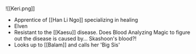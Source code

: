 ![[Keri.png]]

- Apprentice of [[Han Li Ngo]] specializing in healing
- Elven
- Resistant to the [[Kaesu]] disease. Does Blood Analyzing Magic to figure out the disease is caused by... Skashoon's blood?!
- Looks up to [[Balam]] and calls her 'Big Sis'